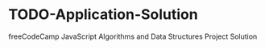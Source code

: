 # TODO-Application-Solution
 freeCodeCamp JavaScript Algorithms and Data Structures Project Solution
